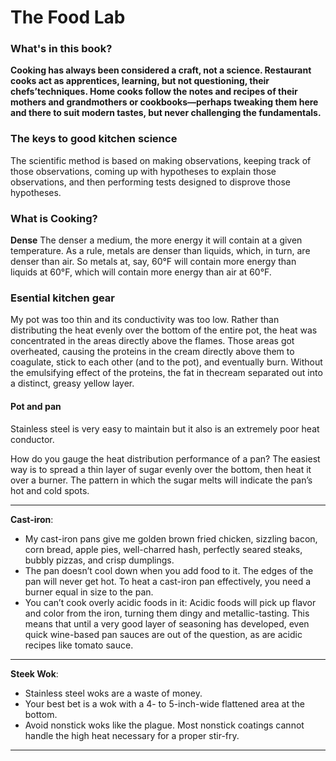 # The Food Lab

### What's in this book?
**Cooking has always been considered a craft, not a science. Restaurant cooks act as apprentices, learning, but not questioning, their chefs’techniques. Home cooks follow the notes and recipes of their mothers and grandmothers or cookbooks—perhaps tweaking them here and there to suit modern tastes, but never challenging the fundamentals.**

### The keys to good kitchen science
The scientific method is based on making observations, keeping track of those observations, coming up with hypotheses to explain those observations, and then performing tests designed to disprove those hypotheses.

### What is Cooking?

**Dense** The denser a medium, the more energy it will contain at a given temperature. As a rule, metals are denser than liquids, which, in turn, are denser than air. So metals at, say, 60°F will contain more energy than liquids at 60°F, which will contain more energy than air at 60°F.

### Esential kitchen gear

My pot was too thin and its conductivity was too low. Rather than distributing the heat evenly over the bottom of the entire pot, the heat was concentrated in the areas directly above the flames. Those areas got overheated, causing the proteins in the cream
directly above them to coagulate, stick to each other (and to the pot), and eventually burn. Without the emulsifying effect of the proteins, the fat in thecream separated out into a distinct, greasy yellow layer.

#### Pot and pan

Stainless steel is very easy to maintain but it also is an extremely poor heat conductor.

How do you gauge the heat distribution performance of a pan? The easiest way is to spread a thin layer of sugar evenly over the bottom, then heat it over a burner. The pattern in which the sugar melts will indicate the pan’s hot and cold spots. 

---
**Cast-iron**: 
- My cast-iron pans give me golden brown fried chicken, sizzling bacon, corn bread, apple pies, well-charred hash, perfectly seared steaks, bubbly pizzas, and crisp dumplings. 
- The pan doesn’t cool down when you add food to it. The edges of the pan will never get hot. To heat a cast-iron pan effectively, you need a burner equal in size to the pan.
- You can’t cook overly acidic foods in it: Acidic foods will pick up flavor and color from the iron, turning them dingy and metallic-tasting. This means that until a very good layer of seasoning has developed, even quick wine-based pan sauces are out of the question, as are acidic recipes like tomato sauce.
---
**Steek Wok**:
- Stainless steel woks are a waste of money.
- Your best bet is a wok with a 4- to 5-inch-wide flattened area at the bottom.
- Avoid nonstick woks like the plague. Most nonstick coatings cannot handle the high heat necessary for a proper stir-fry.
---
